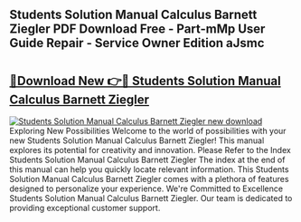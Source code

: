 ## Students Solution Manual Calculus Barnett Ziegler PDF Download Free - Part-mMp User Guide Repair - Service Owner Edition aJsmc

# <h2><a href="http://bc68525.oget.top/?id=Students+Solution+Manual+Calculus+Barnett+Ziegler">🔗Download New 👉🔴 Students Solution Manual Calculus Barnett Ziegler</a></h2>

[![Students Solution Manual Calculus Barnett Ziegler new download](https://i.imgur.com/5g1atiW.png)](http://bc68525.oget.top/?id=Students+Solution+Manual+Calculus+Barnett+Ziegler)
Exploring New Possibilities Welcome to the world of possibilities with your new Students Solution Manual Calculus Barnett Ziegler! This manual explores its potential for creativity and innovation. Please Refer to the Index Students Solution Manual Calculus Barnett Ziegler The index at the end of this manual can help you quickly locate relevant information. This Students Solution Manual Calculus Barnett Ziegler comes with a plethora of features designed to personalize your experience. We're Committed to Excellence Students Solution Manual Calculus Barnett Ziegler. Our team is dedicated to providing exceptional customer support.
